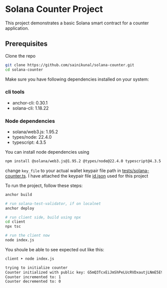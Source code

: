 # Solana Counter Project

This project demonstrates a basic Solana smart contract for a counter application.

## Prerequisites
Clone the repo
```sh
git clone https://github.com/sainikunal/solana-counter.git
cd solana-counter
```

Make sure you have following dependencies installed on your system:

### cli tools
- anchor-cli: 0.30.1
- solana-cli: 1.18.22

### Node dependencies
- solana/web3.js: 1.95.2
- types/node: 22.4.0
- typescript: 4.3.5

You can install node dependencies using 
```sh
npm install @solana/web3.js@1.95.2 @types/node@22.4.0 typescript@4.3.5
```

change `key_file` to your actual wallet keypair file path in [tests/solana-counter.ts](tests/solana-counter.ts). I have attached the keypair file [id.json](id.json) used for this project


To run the project, follow these steps:
```sh
anchor build

# run solana-test-validator, if on localnet
anchor deploy

# run client side, build using npx
cd client
npx tsc

# run the client now
node index.js
```

You shoule be able to see expected out like this:
```sh
client ➤ node index.js

trying to initialize counter
Counter initialized with public key: G5mQ3TcxEiJmShPeLUcRVDxautjLNmE5E9uxHbFUPgwV
Counter incremented to: 1
Counter decremented to: 0
```